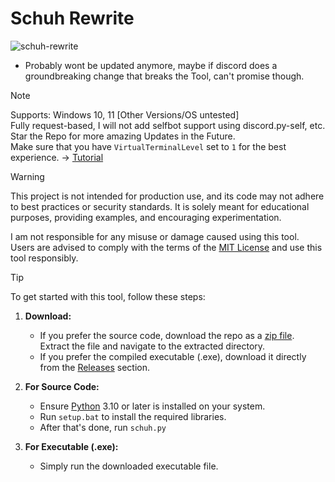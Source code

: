 # Schuh Rewrite
![schuh-rewrite](https://schuh.pages.dev/resources/images/schuh.png)
* Probably wont be updated anymore, maybe if discord does a groundbreaking change that breaks the Tool, can't promise though.

> [!NOTE]
> Supports: Windows 10, 11 [Other Versions/OS untested]  
> Fully request-based, I will not add selfbot support using discord.py-self, etc.  
> Star the Repo for more amazing Updates in the Future.  
> Make sure that you have `VirtualTerminalLevel` set to `1` for the best experience. -> [Tutorial](https://www.youtube.com/watch?v=HeJOyEw3RtM)

> [!WARNING]
> This project is not intended for production use, and its code may not adhere to best practices or security standards. It is solely meant for educational purposes, providing examples, and encouraging experimentation.
>
> I am not responsible for any misuse or damage caused using this tool. Users are advised to comply with the terms of the [MIT License](https://github.com/vqpe/Discord-MultiTool?tab=MIT-1-ov-file) and use this tool responsibly.

> [!TIP]
> To get started with this tool, follow these steps:
>
> 1. **Download:**
>    * If you prefer the source code, download the repo as a [zip file](https://github.com/vqpe/Discord-MultiTool/archive/refs/heads/main.zip). Extract the file and navigate to the extracted directory.
>    * If you prefer the compiled executable (.exe), download it directly from the [Releases](https://github.com/vqpe/Discord-MultiTool/releases) section.
>
> 2. **For Source Code:**
>    * Ensure [Python](Python) 3.10 or later is installed on your system.
>    * Run `setup.bat` to install the required libraries.
>    * After that's done, run `schuh.py`
>
> 3. **For Executable (.exe):**
>    * Simply run the downloaded executable file.
